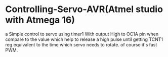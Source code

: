 # Controlling-Servo-AVR(Atmel studio with Atmega 16)
a Simple control to servo using timer1 With output High to OC1A pin when 
compare to the value which help to release a high pulse until getting TCNT1 
reg equivalent to the time which servo needs to rotate.
of course it's fast PWM.

